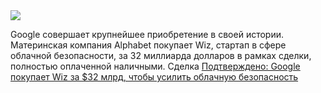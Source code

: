 <!--2025-03-18 14:24:01-->
<div class="yb">
  <div class="rss smaller1 habr"><img src="https://habrastorage.org/getpro/habr/upload_files/996/16c/391/99616c391878cc4d2124b0a59ec56e0d.png" /><p>Google совершает крупнейшее приобретение в своей истории. Материнская компания Alphabet покупает Wiz, стартап в сфере облачной безопасности, за 32 миллиарда долларов в рамках сделки, полностью оплаченной наличными. Сделка&nbsp;<a... <br><a class="light" href="https://habr.com/ru/companies/bothub/news/892018/?utm_source=habrahabr&utm_medium=rss&utm_campaign=892018">Подтверждено: Google покупает Wiz за $32 млрд, чтобы усилить облачную безопасность</a></div>
</div>
